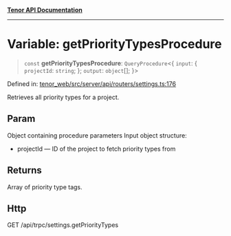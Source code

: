 [**Tenor API Documentation**](../../README.md)

***

# Variable: getPriorityTypesProcedure

> `const` **getPriorityTypesProcedure**: `QueryProcedure`\<\{ `input`: \{ `projectId`: `string`; \}; `output`: `object`[]; \}\>

Defined in: [tenor\_web/src/server/api/routers/settings.ts:176](https://github.com/Apantli/Tenor/blob/551fcec623199ab0ac9668d926e7d67c9012d18e/tenor_web/src/server/api/routers/settings.ts#L176)

Retrieves all priority types for a project.

## Param

Object containing procedure parameters
Input object structure:
- projectId — ID of the project to fetch priority types from

## Returns

Array of priority type tags.

## Http

GET /api/trpc/settings.getPriorityTypes
